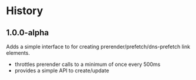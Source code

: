 # History

## 1.0.0-alpha
Adds a simple interface to for creating prerender/prefetch/dns-prefetch link elements.

* throttles prerender calls to a minimum of once every 500ms
* provides a simple API to create/update <link rel="..." href="...">